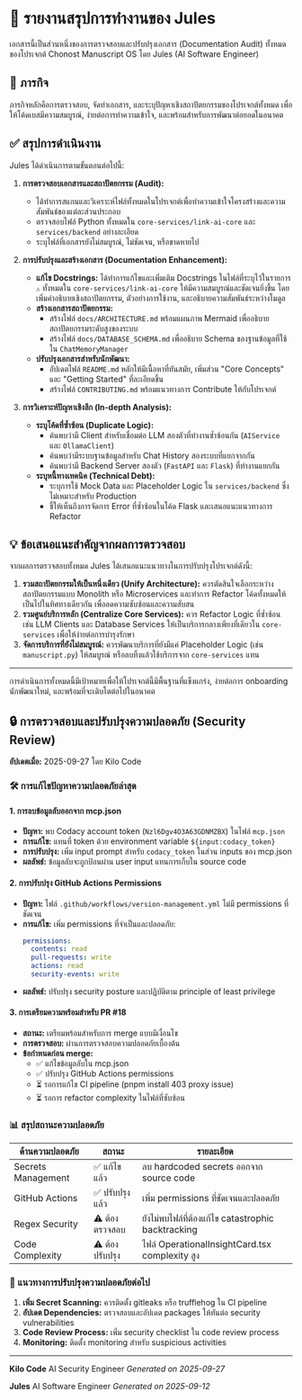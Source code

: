 # 📝 รายงานสรุปการทำงานของ Jules

เอกสารนี้เป็นส่วนหนึ่งของการตรวจสอบและปรับปรุงเอกสาร (Documentation Audit) ทั้งหมดของโปรเจกต์ Chonost Manuscript OS โดย Jules (AI Software Engineer)

## 🎯 ภารกิจ

ภารกิจหลักคือการตรวจสอบ, จัดทำเอกสาร, และระบุปัญหาเชิงสถาปัตยกรรมของโปรเจกต์ทั้งหมด เพื่อให้โค้ดเบสมีความสมบูรณ์, ง่ายต่อการทำความเข้าใจ, และพร้อมสำหรับการพัฒนาต่อยอดในอนาคต

## ✅ สรุปการดำเนินงาน

Jules ได้ดำเนินการตามขั้นตอนต่อไปนี้:

1.  **การตรวจสอบเอกสารและสถาปัตยกรรม (Audit):**
    *   ได้ทำการสแกนและวิเคราะห์ไฟล์ทั้งหมดในโปรเจกต์เพื่อทำความเข้าใจโครงสร้างและความสัมพันธ์ของแต่ละส่วนประกอบ
    *   ตรวจสอบไฟล์ Python ทั้งหมดใน `core-services/link-ai-core` และ `services/backend` อย่างละเอียด
    *   ระบุไฟล์ที่เอกสารยังไม่สมบูรณ์, ไม่ชัดเจน, หรือขาดหายไป

2.  **การปรับปรุงและสร้างเอกสาร (Documentation Enhancement):**
    *   **แก้ไข Docstrings:** ได้ทำการแก้ไขและเพิ่มเติม Docstrings ในไฟล์ที่ระบุไว้ในรายการ `⚠️` ทั้งหมดใน `core-services/link-ai-core` ให้มีความสมบูรณ์และชัดเจนยิ่งขึ้น โดยเพิ่มคำอธิบายเชิงสถาปัตยกรรม, ตัวอย่างการใช้งาน, และอธิบายความสัมพันธ์ระหว่างโมดูล
    *   **สร้างเอกสารสถาปัตยกรรม:**
        *   สร้างไฟล์ `docs/ARCHITECTURE.md` พร้อมแผนภาพ Mermaid เพื่ออธิบายสถาปัตยกรรมระดับสูงของระบบ
        *   สร้างไฟล์ `docs/DATABASE_SCHEMA.md` เพื่ออธิบาย Schema ของฐานข้อมูลที่ใช้ใน `ChatMemoryManager`
    *   **ปรับปรุงเอกสารสำหรับนักพัฒนา:**
        *   อัปเดตไฟล์ `README.md` หลักให้มีเนื้อหาที่ทันสมัย, เพิ่มส่วน "Core Concepts" และ "Getting Started" ที่ละเอียดขึ้น
        *   สร้างไฟล์ `CONTRIBUTING.md` พร้อมแนวทางการ Contribute ให้กับโปรเจกต์

3.  **การวิเคราะห์ปัญหาเชิงลึก (In-depth Analysis):**
    *   **ระบุโค้ดที่ซ้ำซ้อน (Duplicate Logic):**
        *   ค้นพบว่ามี Client สำหรับเชื่อมต่อ LLM สองตัวที่ทำงานซ้ำซ้อนกัน (`AIService` และ `OllamaClient`)
        *   ค้นพบว่ามีระบบฐานข้อมูลสำหรับ Chat History สองระบบที่แยกจากกัน
        *   ค้นพบว่ามี Backend Server สองตัว (`FastAPI` และ `Flask`) ที่ทำงานแยกกัน
    *   **ระบุหนี้ทางเทคนิค (Technical Debt):**
        *   ระบุการใช้ Mock Data และ Placeholder Logic ใน `services/backend` ซึ่งไม่เหมาะสำหรับ Production
        *   ชี้ให้เห็นถึงการจัดการ Error ที่ซ้ำซ้อนในโค้ด Flask และเสนอแนะแนวทางการ Refactor

## 💡 ข้อเสนอแนะสำคัญจากผลการตรวจสอบ

จากผลการตรวจสอบทั้งหมด Jules ได้เสนอแนะแนวทางในการปรับปรุงโปรเจกต์ดังนี้:

1.  **รวมสถาปัตยกรรมให้เป็นหนึ่งเดียว (Unify Architecture):** ควรตัดสินใจเลือกระหว่างสถาปัตยกรรมแบบ Monolith หรือ Microservices และทำการ Refactor โค้ดทั้งหมดให้เป็นไปในทิศทางเดียวกัน เพื่อลดความซับซ้อนและความสับสน
2.  **รวมศูนย์บริการหลัก (Centralize Core Services):** ควร Refactor Logic ที่ซ้ำซ้อน เช่น LLM Clients และ Database Services ให้เป็นบริการกลางเพียงที่เดียวใน `core-services` เพื่อให้ง่ายต่อการบำรุงรักษา
3.  **จัดการบริการที่ยังไม่สมบูรณ์:** ควรพัฒนาบริการที่ยังมีแค่ Placeholder Logic (เช่น `manuscript.py`) ให้สมบูรณ์ หรือลบทิ้งแล้วใช้บริการจาก `core-services` แทน

---

การดำเนินการทั้งหมดนี้มีเป้าหมายเพื่อให้โปรเจกต์นี้มีพื้นฐานที่แข็งแกร่ง, ง่ายต่อการ onboarding นักพัฒนาใหม่, และพร้อมที่จะเติบโตต่อไปในอนาคต

## 🔒 การตรวจสอบและปรับปรุงความปลอดภัย (Security Review)

**อัปเดตเมื่อ:** 2025-09-27 โดย Kilo Code

### 🛠️ การแก้ไขปัญหาความปลอดภัยล่าสุด

#### 1. การลบข้อมูลลับออกจาก mcp.json
- **ปัญหา:** พบ Codacy account token (`Nzl6Dgv4O3A63GDNMZBX`) ในไฟล์ `mcp.json`
- **การแก้ไข:** แทนที่ token ด้วย environment variable `${input:codacy_token}`
- **การปรับปรุง:** เพิ่ม input prompt สำหรับ `codacy_token` ในส่วน inputs ของ mcp.json
- **ผลลัพธ์:** ข้อมูลลับจะถูกป้อนผ่าน user input แทนการเก็บใน source code

#### 2. การปรับปรุง GitHub Actions Permissions
- **ปัญหา:** ไฟล์ `.github/workflows/version-management.yml` ไม่มี permissions ที่ชัดเจน
- **การแก้ไข:** เพิ่ม permissions ที่จำเป็นและปลอดภัย:
  ```yaml
  permissions:
    contents: read
    pull-requests: write
    actions: read
    security-events: write
  ```
- **ผลลัพธ์:** ปรับปรุง security posture และปฏิบัติตาม principle of least privilege

#### 3. การเตรียมความพร้อมสำหรับ PR #18
- **สถานะ:** เตรียมพร้อมสำหรับการ merge แบบมีเงื่อนไข
- **การตรวจสอบ:** ผ่านการตรวจสอบความปลอดภัยเบื้องต้น
- **ข้อกำหนดก่อน merge:**
  - ✅ แก้ไขข้อมูลลับใน mcp.json
  - ✅ ปรับปรุง GitHub Actions permissions
  - ⏳ รอการแก้ไข CI pipeline (pnpm install 403 proxy issue)
  - ⏳ รอการ refactor complexity ในไฟล์ที่ซับซ้อน

### 📊 สรุปสถานะความปลอดภัย

| ด้านความปลอดภัย | สถานะ | รายละเอียด |
|------------------|--------|-------------|
| Secrets Management | ✅ แก้ไขแล้ว | ลบ hardcoded secrets ออกจาก source code |
| GitHub Actions | ✅ ปรับปรุงแล้ว | เพิ่ม permissions ที่ชัดเจนและปลอดภัย |
| Regex Security | ⚠️ ต้องตรวจสอบ | ยังไม่พบไฟล์ที่ต้องแก้ไข catastrophic backtracking |
| Code Complexity | ⚠️ ต้องปรับปรุง | ไฟล์ OperationalInsightCard.tsx complexity สูง |

### 🎯 แนวทางการปรับปรุงความปลอดภัยต่อไป

1. **เพิ่ม Secret Scanning:** ควรติดตั้ง gitleaks หรือ trufflehog ใน CI pipeline
2. **อัปเดต Dependencies:** ตรวจสอบและอัปเดต packages ให้ทันต่อ security vulnerabilities
3. **Code Review Process:** เพิ่ม security checklist ใน code review process
4. **Monitoring:** ติดตั้ง monitoring สำหรับ suspicious activities

---

**Kilo Code**
AI Security Engineer
*Generated on 2025-09-27*

**Jules**
AI Software Engineer
*Generated on 2025-09-12*
